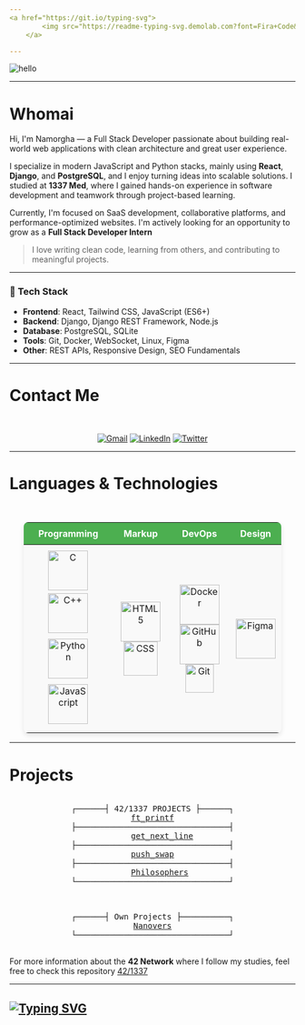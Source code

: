 ```yaml
---
<a href="https://git.io/typing-svg">
        <img src="https://readme-typing-svg.demolab.com?font=Fira+Code&weight=100&size=30&pause=1000&color=%2323F715&width=435&lines=Hi%2C+I%E2%80%99m+Nassro!;Developer+%26+Tech+Enthusiast.;Check+out+my+projects!;Let's+connect!" alt="Typing SVG" />
    </a>

---
```


![hello](https://github.com/user-attachments/assets/e3590807-9483-4c68-af82-f5411d0bf015)


---

# Whomai


Hi, I'm Namorgha — a Full Stack Developer passionate about building real-world web applications with clean architecture and great user experience.

I specialize in modern JavaScript and Python stacks, mainly using **React**, **Django**, and **PostgreSQL**, and I enjoy turning ideas into scalable solutions. I studied at **1337 Med**, where I gained hands-on experience in software development and teamwork through project-based learning.

Currently, I'm focused on SaaS development, collaborative platforms, and performance-optimized websites. I'm actively looking for an opportunity to grow as a **Full Stack Developer Intern**

> I love writing clean code, learning from others, and contributing to meaningful projects.

  ---

  
### 🔧 Tech Stack
- **Frontend**: React, Tailwind CSS, JavaScript (ES6+)
- **Backend**: Django, Django REST Framework, Node.js
- **Database**: PostgreSQL, SQLite
- **Tools**: Git, Docker, WebSocket, Linux, Figma
- **Other**: REST APIs, Responsive Design, SEO Fundamentals

---

# Contact Me

<div align = "center">

<br>

[![Gmail](https://img.shields.io/badge/Gmail-D14836?style=for-the-badge&logo=gmail&logoColor=white)](mailto:namorgha94@gmail.com)
[![LinkedIn](https://img.shields.io/badge/linkedin-%230077B5.svg?style=for-the-badge&logo=linkedin&logoColor=white)](https://www.linkedin.com/in/nassrelah-amorgha-766a81262/)
[![Twitter](https://img.shields.io/badge/Twitter-%231DA1F2.svg?style=for-the-badge&logo=Twitter&logoColor=white)](https://twitter.com/P3r53u53)

</div>

---

# Languages & Technologies

<br />

<div align="center">
  <table style="border-spacing: 0; width: 90%; max-width: 500px; border-radius: 8px; overflow: hidden; box-shadow: 0 4px 8px rgba(0, 0, 0, 0.1);">
    <thead style="background-color: #4CAF50; color: white;">
      <tr>
        <th style="padding: 9px; text-align: center;">Programming</th>
        <th style="padding: 9px; text-align: center;">Markup</th>
        <th style="padding: 9px; text-align: center;">DevOps</th>
        <th style="padding: 9px; text-align: center;">Design</th>
      </tr>
    </thead>
    <tbody style="background-color: #f9f9f9;">
      <tr>
        <td style="padding: 10px; text-align: center;">
            <img src="https://img.shields.io/badge/-C-00599C?style=flat&logo=c&logoColor=white" alt="C" style="width: 70px;"/>
            <img src="https://img.shields.io/badge/-C++-00599C?style=flat&logo=c%2B%2B&logoColor=white" alt="C++" style="width: 70px; margin: 5px;"/>
            <img src="https://img.shields.io/badge/-Python-3776AB?style=flat&logo=python&logoColor=white" alt="Python" style="width: 70px; margin: 5px;"/>
            <img src="https://img.shields.io/badge/-JavaScript-F7DF1E?style=flat&logo=javascript&logoColor=black" alt="JavaScript" style="width: 70px; margin: 5px;"/>
          </div>
        </td>
        <td style="padding: 10px; text-align: center;">
          <div style="display: flex; flex-wrap: wrap; justify-content: center;">
            <img src="https://img.shields.io/badge/-HTML5-E34F26?style=flat&logo=html5&logoColor=white" alt="HTML5" style="width: 70px;"/>
            <img src="https://img.shields.io/badge/-CSS-1572B6?style=flat&logo=css3&logoColor=white" alt="CSS" style="width: 60px;"/>
          </div>
        </td>
        <td style="padding: 10px; text-align: center;">
          <div style="display: flex; flex-wrap: wrap; justify-content: center;">
            <img src="https://img.shields.io/badge/-Docker-2496ED?style=flat&logo=docker&logoColor=white" alt="Docker" style="width: 70px;"/>
            <img src="https://img.shields.io/badge/-GitHub-181717?style=flat&logo=github&logoColor=white" alt="GitHub" style="width: 70px;"/>
            <img src="https://img.shields.io/badge/-Git-F05032?style=flat&logo=git&logoColor=white" alt="Git" style="width: 50px;"/>
          </div>
        </td>
        <td style="padding: 10px; text-align: center;">
          <div style="display: flex; flex-wrap: wrap; justify-content: center;">
            <img src="https://img.shields.io/badge/-Figma-F24E1E?style=flat&logo=figma&logoColor=white" alt="Figma" style="width: 70px;"/>
          </div>
        </td>
      </tr>
    </tbody>
  </table>
</div>


---

# Projects

<pre>
<div align = "center">
┌──────┤ 42/1337 PROJECTS ├──────┐
 <a href="https://github.com/namorgha/ft_printf">ft_printf</a> 
├────────────────────────────────┤
    <a href="https://github.com/namorgha/get_next_line">get_next_line</a>
├────────────────────────────────┤
<a href="https://github.com/namorgha/push_swap">push_swap</a>
├────────────────────────────────┤
   <a href="https://github.com/namorgha/Philosophers">Philosophers</a>
└────────────────────────────────┘
</div>
</pre>

<pre>
<div align = "center">
┌──────┤ Own Projects ├──────────┐
 <a href="https://nanovers.org">Nanovers</a> 
└────────────────────────────────┘
</div>
</pre>

For more information about the **42 Network** where I follow my studies, feel free to check this repository [42/1337](https://github.com/Namorgha/42-Network)

---
<a href="https://git.io/typing-svg"><img src="https://readme-typing-svg.demolab.com?font=Fira+Code&weight=900&size=30&letterSpacing=hard&duration=4000&pause=2000&color=35F724&vCenter=true&width=486&height=103&lines=Appreciate+your+visit!;Happy+coding!+%F0%9F%98%8A" alt="Typing SVG" /></a>
---

